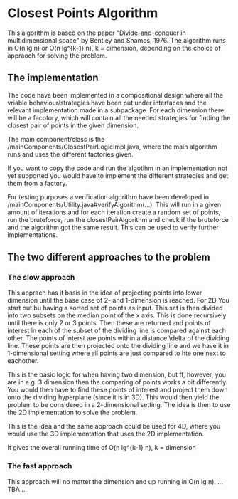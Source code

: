 # Closest Points Algorithm
This algorithm is based on the paper "Divide-and-conquer in multidimensional space" by Bentley and Shamos, 1976. The algorithm runs in O(n lg n) or O(n lg^{k-1} n), k = dimension, depending on the choice of appraoch for solving the problem.  


## The implementation
The code have been implemented in a compositional design where all the vriable behaviour/strategies have been put under interfaces and the relevant implementation made in a subpackage. For each dimension there will be a facotory, which will contain all the needed strategies for finding the closest pair of points in the given dimension. 

The main component/class is the /mainComponents/ClosestPairLogicImpl.java, where the main algorithm runs and uses the different factories given. 

If you want to copy the code and run the algotihm in an implementation not yet supported you would have to implement the different strategies and get them from a factory. 

For testing purposes a verification algorithm have been developed in /mainComponents/Utility.java#verifyAlgorithm(...). 
This will run in a given amount of iterations and for each iteration create a random set of points, run the bruteforce, run the closestPairAlgorithm and check if the bruteforce and the algorithm got the same result. This can be used to verify further implementations. 

## The two different approaches to the problem
### The slow approach
This apprach has it basis in the idea of projecting points into lower dimension until the base case of 2- and 1-dimension is reached. For 2D You start out bu having a sorted set of points as input. This set is then divided into two subsets on the median point of the x axis. This is done recursively until there is only 2 or 3 points. Then these are returned and points of interest in each of the subset of the dividing line is compared against each other. The points of interst are points within a distance \delta of the dividing line. These points are then projected onto the dividing line and we have it in 1-dimensional setting where all points are just compared to hte one next to eachother.  

This is the basic logic for when having two dimension, but ff, however, you are in e.g. 3 dimension then the comparing of points works a bit differently. You would then have to find these points of interest and project them down onto the dividing hyperplane (since it is in 3D). This would then yield the problem to be considered in a 2-dimensional setting. The idea is then to use the 2D implementation to solve the problem. 

This is the idea and the same approach could be used for 4D, where you would use the 3D implementation that uses the 2D implementation. 

It gives the overall running time of O(n lg^{k-1} n), k = dimension

### The fast approach
This approach will no matter the dimension end up running in O(n lg n). 
... TBA ... 
